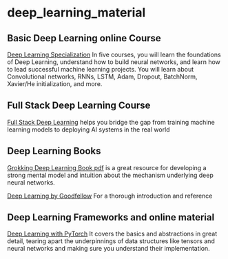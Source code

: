 # deep_learning_material

## Basic Deep Learning online Course 
[Deep Learning Specialization](https://www.coursera.org/specializations/deep-learning) In five courses, you will learn the foundations of Deep Learning, understand how to build neural networks, and learn how to lead successful machine learning projects. You will learn about Convolutional networks, RNNs, LSTM, Adam, Dropout, BatchNorm, Xavier/He initialization, and more.

## Full Stack Deep Learning Course
[Full Stack Deep Learning](https://course.fullstackdeeplearning.com/) helps you bridge the gap from training machine learning models to deploying AI systems in the real world

## Deep Learning Books
[Grokking Deep Learning Book pdf](https://github.com/aniruddhachoudhury/Data-Science-Books/blob/master/Grokking%20Deep%20Learning%20-%20MEAP%20v10.pdf) is a
great resource for developing a strong mental model and intuition about the mechanism underlying deep neural networks.

[Deep Learning by Goodfellow](http://www.deeplearningbook.org/) For a thorough introduction and reference

## Deep Learning Frameworks and online material
[Deep Learning with PyTorch](https://pytorch.org/deep-learning-with-pytorch) It covers the basics and abstractions in great detail, tearing apart the underpinnings of data structures like tensors and neural networks and making sure you understand their implementation.
